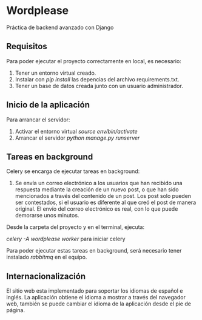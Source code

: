 # Wordplease

Práctica de backend avanzado con Django

## Requisitos

Para poder ejecutar el proyecto correctamente en local, es necesario:

1. Tener un entorno virtual creado.
2. Instalar con *pip install* las depencias del archivo requirements.txt.
3. Tener un base de datos creada junto con un usuario administrador.

## Inicio de la aplicación

Para arrancar el servidor:

1. Activar el entorno virtual *source env/bin/activate*
2. Arrancar el servidor *python manage.py runserver*

## Tareas en background

Celery se encarga de ejecutar tareas en background:

1. Se envía un correo electrónico a los usuarios que han recibido una respuesta mediante la creación de un nuevo post, o que han sido mencionados a través del contenido de un post. Los post solo pueden ser contestados, si el usuario es diferente al que creó el post de manera original. El envío del correo electrónico es real, con lo que puede demorarse unos minutos.

Desde la carpeta del proyecto y en el terminal, ejecuta:

*celery -A wordplease worker* para iniciar celery

Para poder ejecutar estas tareas en background, será necesario tener instalado *rabbitmq* en el equipo.

## Internacionalización
El sitio web esta implementado para soportar los idiomas de español e inglés. La aplicación obtiene el idioma a mostrar a través del navegador web, también se puede cambiar el idioma de la aplicación desde el pie de página.
